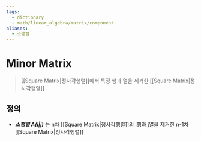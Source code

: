 ```yaml
---
tags:
  - dictionary
  - math/linear_algebra/matrix/component
aliases:
  - 소행렬
---
```

# Minor Matrix
> [[Square Matrix|정사각행렬]]에서 특정 행과 열을 제거한 [[Square Matrix|정사각행렬]]
## 정의 
+ ***소행렬 $A(i|j)$*** 는 n차 [[Square Matrix|정사각행렬]]의 i행과 j열을 제거한 n-1차 [[Square Matrix|정사각행렬]]
